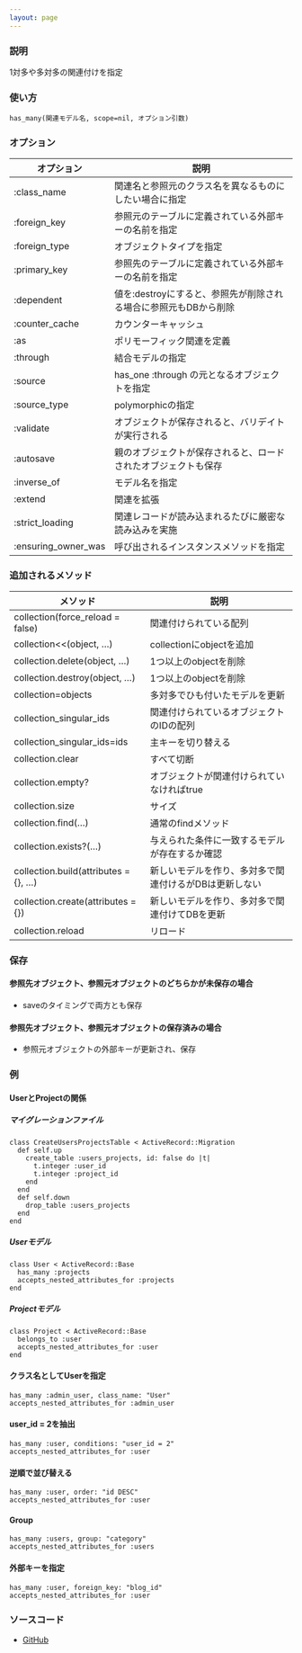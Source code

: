 ```yaml
---
layout: page
---
```


### 説明

1対多や多対多の関連付けを指定

### 使い方

    has_many(関連モデル名, scope=nil, オプション引数)

### オプション

| オプション          | 説明                                                             |
| ------------------- | ---------------------------------------------------------------- |
| :class_name         | 関連名と参照元のクラス名を異なるものにしたい場合に指定           |
| :foreign_key        | 参照元のテーブルに定義されている外部キーの名前を指定             |
| :foreign_type       | オブジェクトタイプを指定                                         |
| :primary_key        | 参照先のテーブルに定義されている外部キーの名前を指定             |
| :dependent          | 値を:destroyにすると、参照先が削除される場合に参照元もDBから削除 |
| :counter_cache      | カウンターキャッシュ                                             |
| :as                 | ポリモーフィック関連を定義                                       |
| :through            | 結合モデルの指定                                                 |
| :source             | has_one :through の元となるオブジェクトを指定                    |
| :source_type        | polymorphicの指定                                                |
| :validate           | オブジェクトが保存されると、バリデイトが実行される               |
| :autosave           | 親のオブジェクトが保存されると、ロードされたオブジェクトも保存   |
| :inverse_of         | モデル名を指定                                                   |
| :extend             | 関連を拡張                                                       |
| :strict_loading     | 関連レコードが読み込まれるたびに厳密な読み込みを実施             |
| :ensuring_owner_was | 呼び出されるインスタンスメソッドを指定                           |

### 追加されるメソッド

| メソッド                             | 説明                                                   |
| ------------------------------------ | ------------------------------------------------------ |
| collection(force_reload = false)     | 関連付けられている配列                                 |
| collection<<(object, …)        | collectionにobjectを追加                               |
| collection.delete(object, …)         | 1つ以上のobjectを削除                                  |
| collection.destroy(object, …)        | 1つ以上のobjectを削除                                  |
| collection=objects                   | 多対多でひも付いたモデルを更新                         |
| collection_singular_ids              | 関連付けられているオブジェクトのIDの配列               |
| collection_singular_ids=ids          | 主キーを切り替える                                     |
| collection.clear                     | すべて切断                                             |
| collection.empty?                    | オブジェクトが関連付けられていなければtrue             |
| collection.size                      | サイズ                                                 |
| collection.find(…)                   | 通常のfindメソッド                                     |
| collection.exists?(…)                | 与えられた条件に一致するモデルが存在するか確認         |
| collection.build(attributes = {}, …) | 新しいモデルを作り、多対多で関連付けるがDBは更新しない |
| collection.create(attributes = {})   | 新しいモデルを作り、多対多で関連付けてDBを更新         |
| collection.reload                    | リロード                                               |

### 保存

#### 参照先オブジェクト、参照元オブジェクトのどちらかが未保存の場合

- saveのタイミングで両方とも保存

#### 参照先オブジェクト、参照元オブジェクトの保存済みの場合

- 参照元オブジェクトの外部キーが更新され、保存

### 例

#### UserとProjectの関係

##### マイグレーションファイル

    class CreateUsersProjectsTable < ActiveRecord::Migration
      def self.up
        create_table :users_projects, id: false do |t|
          t.integer :user_id
          t.integer :project_id
        end
      end
      def self.down
        drop_table :users_projects
      end
    end

##### Userモデル

    class User < ActiveRecord::Base
      has_many :projects
      accepts_nested_attributes_for :projects
    end

##### Projectモデル

    class Project < ActiveRecord::Base
      belongs_to :user
      accepts_nested_attributes_for :user
    end

#### クラス名としてUserを指定

    has_many :admin_user, class_name: "User"
    accepts_nested_attributes_for :admin_user

#### user_id = 2を抽出

    has_many :user, conditions: "user_id = 2"
    accepts_nested_attributes_for :user

#### 逆順で並び替える

    has_many :user, order: "id DESC"
    accepts_nested_attributes_for :user

#### Group

    has_many :users, group: "category"
    accepts_nested_attributes_for :users

#### 外部キーを指定

    has_many :user, foreign_key: "blog_id"
    accepts_nested_attributes_for :user

### ソースコード

- [GitHub](https://github.com/rails/rails/blob/984c3ef2775781d47efa9f541ce570daa2434a80/activerecord/lib/active_record/associations.rb#L1445)
